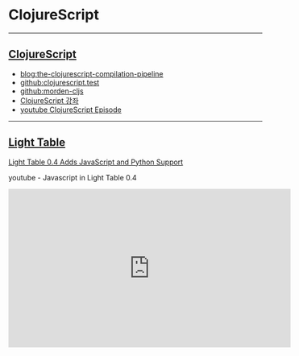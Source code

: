ClojureScript
=========================================================================

--------------------------------------------------------------------------------

## [ClojureScript][github:clojurescript]
* [blog:the-clojurescript-compilation-pipeline]
* [github:clojurescript.test]
* [github:morden-cljs]
* [ClojureScript 강좌]
* [youtube ClojureScript Episode](http://www.youtube.com/user/zubairq/videos)


 [blog:the-clojurescript-compilation-pipeline]: http://blog.fogus.me/2012/04/25/the-clojurescript-compilation-pipeline/
 [github:clojurescript]: https://github.com/clojure/clojurescript
 [github:clojurescript.test]: https://github.com/cemerick/clojurescript.test
 [github:lein-cljsbuild]: https://github.com/emezeske/lein-cljsbuild
 [github:morden-cljs]: https://github.com/magomimmo/modern-cljs
 [javascript-clojurescript]: http://himera.herokuapp.com/synonym.html
 [ClojureScript 강좌]: http://www.english4u.kr/cljs-memo/
 [ClojureScript One]: http://clojurescriptone.com/
 [github:clojurescriptone]: https://github.com/brentonashworth/one
 [google:closure]: https://developers.google.com/closure/

--------------------------------------------------------------------------------

## [Light Table]
[Light Table 0.4 Adds JavaScript and Python Support]

youtube - Javascript in Light Table 0.4 
<iframe width="560" height="315" src="http://www.youtube.com/embed/gtXpOD6jFls" frameborder="0" allowfullscreen></iframe>

 [Light Table]: http://www.lighttable.com/
 [Light Table 0.4 Adds JavaScript and Python Support]: http://www.stateofcode.com/2013/05/light-table-0-4-adds-javascript-and-python-support/

